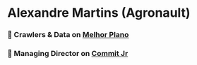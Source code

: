 # Alexandre Martins (Agronault) 

### 🐷 Crawlers & Data on [Melhor Plano](https://melhorplano.net/)
### 🦜 Managing Director on [Commit Jr](https://commitjr.com/)



<!--
**Agronault/agronault** is a ✨ _special_ ✨ repository because its `README.md` (this file) appears on your GitHub profile.

Here are some ideas to get you started:

- 🔭 I’m currently working on ...
- 🌱 I’m currently learning ...
- 👯 I’m looking to collaborate on ...
- 🤔 I’m looking for help with ...
- 💬 Ask me about ...
- 📫 How to reach me: ...
- 😄 Pronouns: ...
- ⚡ Fun fact: ...
-->
